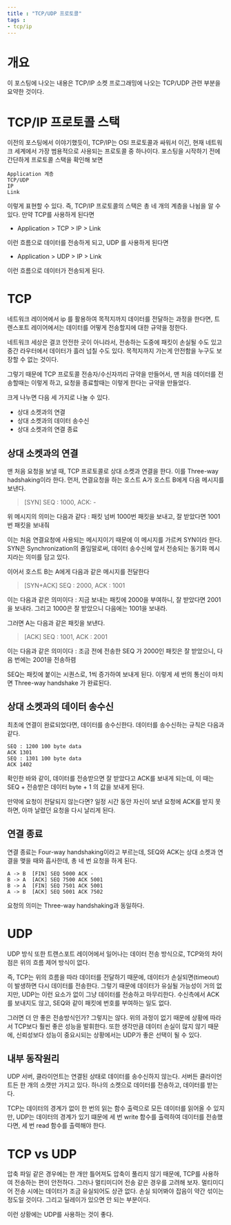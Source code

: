 ```yaml
---
title : "TCP/UDP 프로토콜"
tags :
- tcp/ip
---
```


# 개요
이 포스팅에 나오는 내용은 TCP/IP 소켓 프로그래밍에 나오는 TCP/UDP 관련 부분을 요약한 것이다.

# TCP/IP 프로토콜 스택
이전의 포스팅에서 이야기했듯이, TCP/IP는 OSI 프로토콜과 싸워서 이긴, 현재 네트워크 세계에서 가장 범용적으로 사용되는 프로토콜 중 하나이다. 포스팅을 시작하기 전에 간단하게 프로토콜 스택을 확인해 보면

~~~
Application 계층
TCP/UDP 
IP
Link
~~~

이렇게 표현할 수 있다. 즉, TCP/IP 프로토콜의 스택은 총 네 개의 계층을 나뉨을 알 수 있다. 만약 TCP를 사용하게 된다면

- Application > TCP > IP > Link 

이런 흐름으로 데이터를 전송하게 되고, UDP 를 사용하게 된다면 

- Application > UDP > IP > Link 

이런 흐름으로 데이터가 전송되게 된다.

# TCP
네트워크 레이어에서 ip 를 활용하여 목적지까지 데이터를 전달하는 과정을 한다면, 트렌스포트 레이어에서는 데이터를 어떻게 전송할지에 대한 규약을 정한다.

네트워크 세상은 결코 안전한 곳이 아니라서, 전송하는 도중에 패킷이 손실될 수도 있고 중간 라우터에서 데이터가 흘러 넘칠 수도 있다. 목적지까지 가는게 안전함을 누구도 보장할 수 없는 것이다.

그렇기 때문에 TCP 프로토콜 전송자/수신자끼리 규약을 만들어서, 맨 처음 데이터를 전송할때는 이렇게 하고, 요청을 종료할때는 이렇게 한다는 규약을 만들었다.

크게 나누면 다음 세 가지로 나눌 수 있다.

- 상대 소켓과의 연결
- 상대 소켓과의 데이터 송수신
- 상대 소켓과의 연결 종료


## 상대 소켓과의 연결
맨 처음 요청을 보낼 때, TCP 프로토콜로 상대 소켓과 연결을 한다. 이를 Three-way hadshaking이라 한다. 먼저, 연결요청을 하는 호스트 A가 호스트 B에게 다음 메시지를 보낸다.

> [SYN] SEQ : 1000, ACK: -

위 메시지의 의미는 다음과 같다 : 패킷 넘버 1000번 패킷을 보내고, 잘 받았다면 1001번 패킷을 보내줘

이는 처음 연결요청에 사용되는 메시지이기 때문에 이 메시지를 가르켜 SYN이라 한다. SYN은 Synchronization의 줄임말로써, 데이터 송수신에 앞서 전송되는 동기화 메시지라는 의미를 담고 있다.

이어서 호스트 B는 A에게 다음과 같은 메시지를 전달한다

> [SYN+ACK] SEQ : 2000, ACK : 1001

이는 다음과 같은 의미이다 : 지금 보내는 패킷에 2000을 부여하니, 잘 받았다면 2001을 보내라. 그리고 1000은 잘 받았으니 다음에는 1001을 보내라.

그러면 A는 다음과 같은 패킷을 보낸다.

> [ACK] SEQ : 1001, ACK : 2001

이는 다음과 같은 의미이다 : 조금 전에 전송한 SEQ 가 2000인 패킷은 잘 받았으니, 다음 번에는 2001을 전송하렴

SEQ는 패킷에 붙이는 시퀀스로, 1씩 증가하여 보내게 된다. 이렇게 세 번의 통신이 마치면 Three-way handshake 가 완료된다.

## 상대 소켓과의 데이터 송수신
최초에 연결이 완료되었다면, 데이터를 송수신한다. 데이터를 송수신하는 규칙은 다음과 같다.

~~~
SEQ : 1200 100 byte data
ACK 1301
SEQ : 1301 100 byte data
ACK 1402
~~~

확인한 바와 같이, 데이터를 전송받으면 잘 받았다고 ACK를 보내게 되는데, 이 때는 SEQ + 전송받은 데이터 byte + 1 의 값을 보내게 된다.

만약에 요청이 전달되지 않는다면? 일정 시간 동안 자신이 보낸 요청에 ACK를 받지 못하면, 아까 날렸던 요청을 다시 날리게 된다.

## 연결 종료
연결 종료는 Four-way handshaking이라고 부르는데, SEQ와 ACK는 상대 소켓과 연결을 맺을 때와 흡사한데, 총 네 번 요청을 하게 된다.

~~~
A -> B	[FIN] SEQ 5000 ACK -
B -> A	[ACK] SEQ 7500 ACK 5001
B -> A	[FIN] SEQ 7501 ACK 5001
A -> B	[ACK] SEQ 5001 ACK 7502
~~~

요청의 의미는 Three-way handshaking과 동일하다.

# UDP
UDP 방식 또한 트랜스포트 레이어에서 일어나는 데이터 전송 방식으로, TCP와의 차이점은 위의 흐름 제어 방식이 없다.

즉, TCP는 위의 흐름을 따라 데이터를 전달하기 때문에, 데이터가 손실되면(timeout)이 발생하면 다시 데이터를 전송한다. 그렇기 때문에 데이터가 유실될 가능성이 거의 없지만, UDP는 이런 요소가 없이 그냥 데이터를 전송하고 마무리한다. 수신측에서 ACK를 보내지도 않고, SEQ와 같이 패킷에 번호를 부여하는 일도 없다.

그러면 더 안 좋은 전송방식인가? 그렇지는 않다. 위의 과정이 없기 때문에 상황에 따라서 TCP보다 훨씬 좋은 성능을 발휘한다. 또한 생각만큼 데이터 손실이 많지 않기 때문에, 신뢰성보다 성능이 중요시되는 상황에서는 UDP가 좋은 선택이 될 수 있다.

## 내부 동작원리
UDP 서버, 클라이언트는 연결된 상태로 데이터를 송수신하지 않는다. 서버든 클라이언트든 한 개의 소캣만 가지고 있다. 하나의 소켓으로 데이터를 전송하고, 데이터를 받는다.

TCP는 데이터의 경계가 없이 한 번의 읽는 함수 출력으로 모든 데이터를 읽어올 수 있지만, UDP는 데이터의 경계가 있기 떄문에 세 번 write 함수를 출력하여 데이터를 전송했다면, 세 번 read 함수를 출력해야 한다.

# TCP vs UDP
압축 파일 같은 경우에는 한 개만 틀어져도 압축이 풀리지 않기 때문에, TCP를 사용하여 전송하는 편이 안전하다.
그러나 멀티미디어 전송 같은 경우를 고려해 보자. 멀티미디어 전송 시에는 데이터가 조금 유실되어도 상관 없다. 손실 되어봐야 잡음이 약간 섞이는 정도일 것이다. 그리고 딜레이가 있으면 안 되는 부분이다.

이런 상황에는 UDP를 사용하는 것이 좋다.
